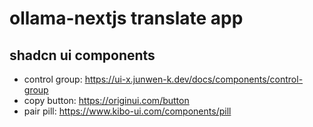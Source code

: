 # ollama-nextjs translate app

## shadcn ui components

- control group: https://ui-x.junwen-k.dev/docs/components/control-group
- copy button: https://originui.com/button
- pair pill: https://www.kibo-ui.com/components/pill
